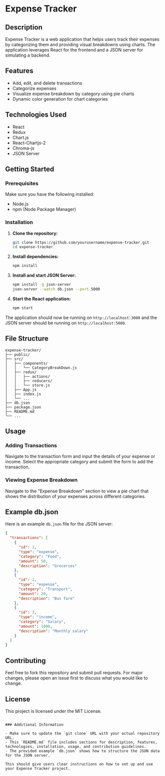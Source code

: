 
# Expense Tracker

## Description
Expense Tracker is a web application that helps users track their expenses by categorizing them and providing visual breakdowns using charts. The application leverages React for the frontend and a JSON server for simulating a backend.

## Features
- Add, edit, and delete transactions
- Categorize expenses
- Visualize expense breakdown by category using pie charts
- Dynamic color generation for chart categories

## Technologies Used
- React
- Redux
- Chart.js
- React-Chartjs-2
- Chroma-js
- JSON Server

## Getting Started

### Prerequisites
Make sure you have the following installed:
- Node.js
- npm (Node Package Manager)

### Installation
1. **Clone the repository:**
   ```bash
   git clone https://github.com/yourusername/expense-tracker.git
   cd expense-tracker
   ```

2. **Install dependencies:**
   ```bash
   npm install
   ```

3. **Install and start JSON Server:**
   ```bash
   npm install -g json-server
   json-server --watch db.json --port 5000
   ```

4. **Start the React application:**
   ```bash
   npm start
   ```

The application should now be running on `http://localhost:3000` and the JSON server should be running on `http://localhost:5000`.

## File Structure
```
expense-tracker/
├── public/
├── src/
│   ├── components/
│   │   └── CategoryBreakDown.js
│   ├── redux/
│   │   ├── actions/
│   │   ├── reducers/
│   │   └── store.js
│   ├── App.js
│   ├── index.js
│   └── ...
├── db.json
├── package.json
├── README.md
└── ...
```

## Usage

### Adding Transactions
Navigate to the transaction form and input the details of your expense or income. Select the appropriate category and submit the form to add the transaction.

### Viewing Expense Breakdown
Navigate to the "Expense Breakdown" section to view a pie chart that shows the distribution of your expenses across different categories.

## Example db.json
Here is an example `db.json` file for the JSON server:

```json
{
  "transactions": [
    {
      "id": 1,
      "type": "expense",
      "category": "Food",
      "amount": 50,
      "description": "Groceries"
    },
    {
      "id": 2,
      "type": "expense",
      "category": "Transport",
      "amount": 20,
      "description": "Bus fare"
    },
    {
      "id": 3,
      "type": "income",
      "category": "Salary",
      "amount": 1000,
      "description": "Monthly salary"
    }
  ]
}
```

## Contributing
Feel free to fork this repository and submit pull requests. For major changes, please open an issue first to discuss what you would like to change.

## License
This project is licensed under the MIT License.

```

### Additional Information

- Make sure to update the `git clone` URL with your actual repository URL.
- This `README.md` file includes sections for description, features, technologies, installation, usage, and contribution guidelines.
- The provided example `db.json` shows how to structure the JSON data for the JSON server.

This should give users clear instructions on how to set up and use your Expense Tracker project.
